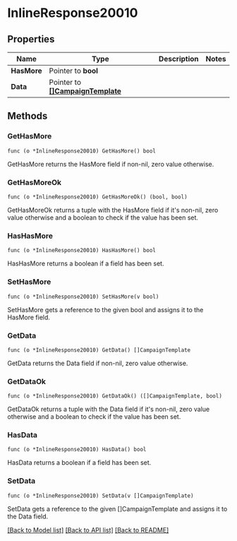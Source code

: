 # InlineResponse20010

## Properties

Name | Type | Description | Notes
------------ | ------------- | ------------- | -------------
**HasMore** | Pointer to **bool** |  | 
**Data** | Pointer to [**[]CampaignTemplate**](CampaignTemplate.md) |  | 

## Methods

### GetHasMore

`func (o *InlineResponse20010) GetHasMore() bool`

GetHasMore returns the HasMore field if non-nil, zero value otherwise.

### GetHasMoreOk

`func (o *InlineResponse20010) GetHasMoreOk() (bool, bool)`

GetHasMoreOk returns a tuple with the HasMore field if it's non-nil, zero value otherwise
and a boolean to check if the value has been set.

### HasHasMore

`func (o *InlineResponse20010) HasHasMore() bool`

HasHasMore returns a boolean if a field has been set.

### SetHasMore

`func (o *InlineResponse20010) SetHasMore(v bool)`

SetHasMore gets a reference to the given bool and assigns it to the HasMore field.

### GetData

`func (o *InlineResponse20010) GetData() []CampaignTemplate`

GetData returns the Data field if non-nil, zero value otherwise.

### GetDataOk

`func (o *InlineResponse20010) GetDataOk() ([]CampaignTemplate, bool)`

GetDataOk returns a tuple with the Data field if it's non-nil, zero value otherwise
and a boolean to check if the value has been set.

### HasData

`func (o *InlineResponse20010) HasData() bool`

HasData returns a boolean if a field has been set.

### SetData

`func (o *InlineResponse20010) SetData(v []CampaignTemplate)`

SetData gets a reference to the given []CampaignTemplate and assigns it to the Data field.


[[Back to Model list]](../README.md#documentation-for-models) [[Back to API list]](../README.md#documentation-for-api-endpoints) [[Back to README]](../README.md)


